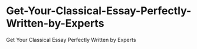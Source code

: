 # Get-Your-Classical-Essay-Perfectly-Written-by-Experts
Get Your Classical Essay Perfectly Written by Experts
